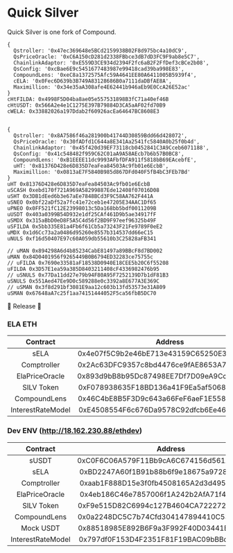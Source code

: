 Quick Silver
=================
Quick Silver is one fork of Compound.


```ESC正式
{
  Qstroller: '0x47ec369648e5BCd2159938B02F8d975bc4a10dC9',
  QsPriceOracle: '0xC6A150cD281d2338FBbce3dB7dD3FC9F9ab8e5C7',
  ChainlinkAdaptor: '0xE559D3CE934d2394F2fc6aB2F2FfDef3cBCe2b08',
  QsConfig: '0xcBae6E9c5451677483987e99418cad39ba998E83',
  CompoundLens: '0xeC8a1372575Afc59A4641EE80A6411005B5939f4',
  cELA: '0x0Fec6D639b3B749A83128686B0a7111daDBfAE8A',
  Maximillion: '0x34e35aA308afe4E62441b946aEb9E0CcA26E52ac'
}
cHtFILDA: 0x4998F5D04ba8ae05e557531898B3fC71a40ef46B
cHtUSDT: 0x566A2e4e1C1275E397B79884D3CA5aAF02fd70B9
cWELA: 0x33882026a197Ddab2f60926acEa64647BC8608E3


```

```HECO正式 supernova
{
  Qstroller: '0x8A7586f46a281900b41744D30859Bdd66d428072',
  QsPriceOracle: '0x30fADfd1C644a8E341Aa2541fc5840A0b25f0b4d',
  ChainlinkAdaptor: '0x45f420d39EF73118cb0452841C3A9Cceb6071188',
  QsConfig: '0x41c548482f959C62C01aA9A58AEcb7b6b57B0BC8',
  CompoundLens: '0xB1EEEE11dc9993AFbfDFA911f5818bB69EAcebfE',
  uHT: '0x81376D428e6D835D7eaFea84503Ac9fb01e6EcbB',
  Maximillion: '0x0813aE7F5840B985d867DFd040F5fB4bC3FEb7Bd'
}
uHT 0x81376D428e6D835D7eaFea84503Ac9fb01e6EcbB
uSCASH 0xebd170f721A969A58299887Ede12408f07016D08
uSHT 0x3DB1dEed6b3e67aEe7848BCd3F9C58AA762F441A
uSNEO 0x0bf22aDf52a7fc41e72ceb1e47205E34AAC1Df65
uPNEO 0x0FF521fC12E23998013c5Da168bb5bdf0011209B
uUSDT 0x403a0399B54D932e1df25CAf461D9b5ae34917fF
uSMDX 0x315aBbD0eD8F5A5C4d56f2BD9F97eef96325b49F
uSFILDA 0x5bb335E81a4Fb6f61Cb5a73243F21Fe9789F0eE2
uMDX 0x1d6Cc73a2a0486d95260e8557b314537dd66eC15
uNULS 0xf16d50407E97c60A059db55610b3C25828aFB341

// uMAN 0x894298A6d4b85234CabE81497a89BBcF8d7BD002
uMAN 0x84D0401956f9265449B0B6794ED32283ce75755c
// uFILDA 0x7690e33581aF18538D0940E18CEE5b20C6f55208
uFILDA 0x3D57E1ea59a385D8403211408cF4336982476b95
// uSNULS 0x77Da11dd27e79b94F80A95F7252139D7b1dF81B3
uSNULS 0x551Aed47Ee9D0c589288e0c3392a8E677A3E369C
// uSMAN 0x3f8d291bf3081E9aa12c603b13fd53573e31A809
uSMAN 0x67648aA7c25f1aa74151444052F5ca56fbB5DC70
```

🎉 Release 🎉
### ELA ETH
|       Contract       |                  Address                   |
| :------------------: | :----------------------------------------: |
| sELA | 0x4e07f5C9b2e46bE713e43159C65250E34d7bB316 |
| Comptroller | 0x2Ac63DFC9357c8bd4476ce9fAE8653A7E24B89B9 |
| ElaPriceOracle | 0x893d9bB8b95Dc87498EE7Df7D09eA9CddF624429 |
| SILV Token | 0xF078938635F18BD136a41F9Ea5af50689B4D5cb0 |
| CompoundLens | 0x46C4bE8B5F3D9c643a66FeF6aeF1E558d178BA75 |
| InterestRateModel | 0xE4508554F6c676Da9578C92dfcb6Ee466E71DcF9 |

### Dev ENV (http://18.162.230.88/ethdev)
|       Contract       |                  Address                   |
| :------------------: | :----------------------------------------: |
| sUSDT | 0xC0F6C06A579F11Bb9cA6C674156d561Aa8a79A9a |
| sELA | 0xBD2247A60f1B91b88b6f9e18675a97288433F04F |
| Comptroller | 0xaab1F888D15e3f0fb4508165A2d3d4950690181D |
| ElaPriceOracle | 0x4eb186C46e7857006f1A242b2AfA71f42C9c9008 |
| SILV Token | 0xF9e515D82C6994c127B4604CA722272Ff91BB52d |
| CompoundLens | 0x0a2248DC5C7b74Cfd304147894410C53B258C49f |
| Mock USDT | 0x88518985E892B6F9a3F992F40D03441B8716EcA2 |
| InterestRateModel | 0x797df0F153D4F2351F81F19BAC09bBBd3fAA577C |